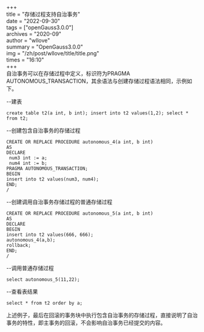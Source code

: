 
+++   
title = "存储过程支持自治事务"   
date = "2022-09-30"   
tags = ["openGauss3.0.0"]   
archives = "2020-09"   
author = "wllove"   
summary = "OpenGauss3.0.0"   
img = "/zh/post/wllove/title/title.png"    
times = "16:10"    
+++  
自治事务可以在存储过程中定义，标识符为PRAGMA AUTONOMOUS_TRANSACTION，其余语法与创建存储过程语法相同，示例如下。 

--建表  
```
create table t2(a int, b int); insert into t2 values(1,2); select * from t2;   
```
--创建包含自治事务的存储过程   
```
CREATE OR REPLACE PROCEDURE autonomous_4(a int, b int) 
AS 
DECLARE  
 num3 int := a;  
 num4 int := b; 
PRAGMA AUTONOMOUS_TRANSACTION; 
BEGIN   
insert into t2 values(num3, num4); 
END; 
/  
```
--创建调用自治事务存储过程的普通存储过程 
```
CREATE OR REPLACE PROCEDURE autonomous_5(a int, b int) 
AS 
DECLARE 
BEGIN   
insert into t2 values(666, 666);   
autonomous_4(a,b);   
rollback; 
END; 
/ 
```
--调用普通存储过程 
```
select autonomous_5(11,22); 
```
--查看表结果 
```
select * from t2 order by a;
```
上述例子，最后在回滚的事务块中执行包含自治事务的存储过程，直接说明了自治事务的特性，即主事务的回滚，不会影响自治事务已经提交的内容。

